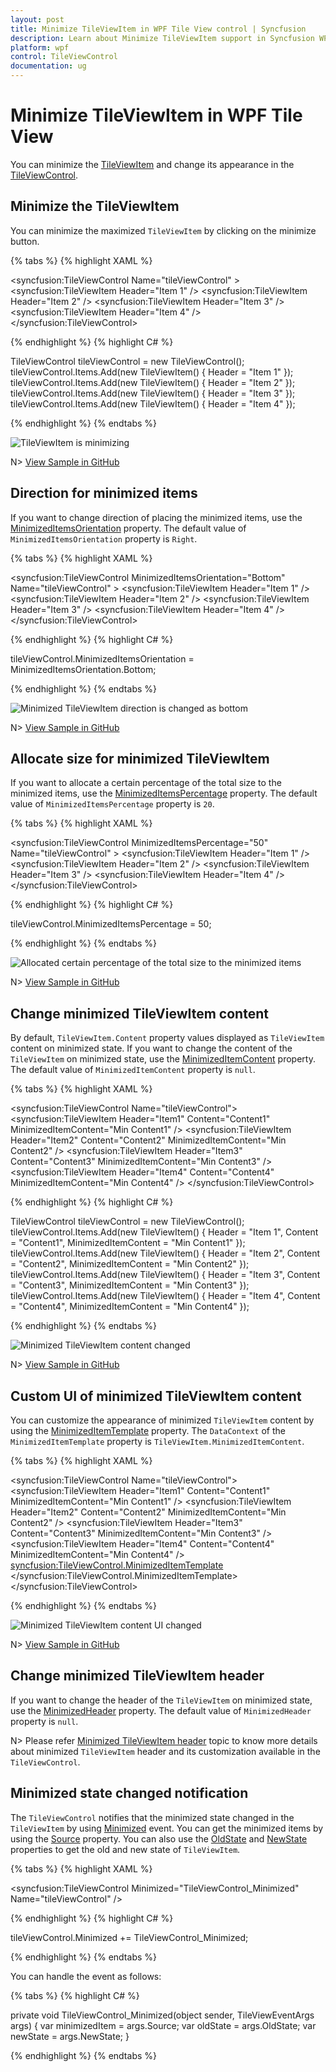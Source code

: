 ```yaml
---
layout: post
title: Minimize TileViewItem in WPF Tile View control | Syncfusion
description: Learn about Minimize TileViewItem support in Syncfusion WPF Tile View control and more.
platform: wpf
control: TileViewControl
documentation: ug
---
```


# Minimize TileViewItem in WPF Tile View

You can minimize the [TileViewItem](https://help.syncfusion.com/cr/wpf/Syncfusion.Windows.Shared.TileViewItem.html) and change its appearance in the [TileViewControl](https://help.syncfusion.com/cr/wpf/Syncfusion.Windows.Shared.TileViewControl.html).

## Minimize the TileViewItem

You can minimize the maximized `TileViewItem` by clicking on the minimize button.

{% tabs %}
{% highlight XAML %}

<syncfusion:TileViewControl Name="tileViewControl" >
    <syncfusion:TileViewItem Header="Item 1" />
    <syncfusion:TileViewItem Header="Item 2" />
    <syncfusion:TileViewItem Header="Item 3" />
    <syncfusion:TileViewItem Header="Item 4" />
</syncfusion:TileViewControl>

{% endhighlight %}
{% highlight C# %}

TileViewControl tileViewControl = new TileViewControl();
tileViewControl.Items.Add(new TileViewItem() { Header = "Item 1" });
tileViewControl.Items.Add(new TileViewItem() { Header = "Item 2" });
tileViewControl.Items.Add(new TileViewItem() { Header = "Item 3" });
tileViewControl.Items.Add(new TileViewItem() { Header = "Item 4" });

{% endhighlight %}
{% endtabs %}

![TileViewItem is minimizing](Minimize_images/Minimize.gif)

N> [View Sample in GitHub](https://github.com/SyncfusionExamples/syncfusion-wpf-tileview-control-examples/blob/master/Samples/MinMax-TileItem)

## Direction for minimized items 

If you want to change direction of placing the minimized items, use the [MinimizedItemsOrientation](https://help.syncfusion.com/cr/wpf/Syncfusion.Windows.Shared.TileViewControl.html#Syncfusion_Windows_Shared_TileViewControl_MinimizedItemsOrientation) property. The default value of `MinimizedItemsOrientation` property is `Right`.

{% tabs %}
{% highlight XAML %}

<syncfusion:TileViewControl MinimizedItemsOrientation="Bottom"
                            Name="tileViewControl" >
    <syncfusion:TileViewItem Header="Item 1" />
    <syncfusion:TileViewItem Header="Item 2" />
    <syncfusion:TileViewItem Header="Item 3" />
    <syncfusion:TileViewItem Header="Item 4" />
</syncfusion:TileViewControl>

{% endhighlight %}
{% highlight C# %}

tileViewControl.MinimizedItemsOrientation = MinimizedItemsOrientation.Bottom;

{% endhighlight %}
{% endtabs %}

![Minimized TileViewItem direction is changed as bottom](Minimize_images/MinimizedItemsOrientation.png)

N> [View Sample in GitHub](https://github.com/SyncfusionExamples/syncfusion-wpf-tileview-control-examples/blob/master/Samples/MinMax-TileItem)

## Allocate size for minimized TileViewItem

If you want to allocate a certain percentage of the total size to the minimized items, use the [MinimizedItemsPercentage](https://help.syncfusion.com/cr/wpf/Syncfusion.Windows.Shared.TileViewControl.html#Syncfusion_Windows_Shared_TileViewControl_MinimizedItemsPercentage) property. The default value of `MinimizedItemsPercentage` property is `20`.

{% tabs %}
{% highlight XAML %}

<syncfusion:TileViewControl MinimizedItemsPercentage="50"
                            Name="tileViewControl" >
    <syncfusion:TileViewItem Header="Item 1" />
    <syncfusion:TileViewItem Header="Item 2" />
    <syncfusion:TileViewItem Header="Item 3" />
    <syncfusion:TileViewItem Header="Item 4" />
</syncfusion:TileViewControl>

{% endhighlight %}
{% highlight C# %}

tileViewControl.MinimizedItemsPercentage = 50;

{% endhighlight %}
{% endtabs %}

![Allocated certain percentage of the total size to the minimized items](Minimize_images/MinimizedItemsPercentage.png)

N> [View Sample in GitHub](https://github.com/SyncfusionExamples/syncfusion-wpf-tileview-control-examples/blob/master/Samples/MinMax-TileItem)

## Change minimized TileViewItem content

By default, `TileViewItem.Content` property values displayed as `TileViewItem` content on minimized state. If you want to change the content of the `TileViewItem` on minimized state, use the [MinimizedItemContent](https://help.syncfusion.com/cr/wpf/Syncfusion.Windows.Shared.TileViewItem.html#Syncfusion_Windows_Shared_TileViewItem_MinimizedItemContent) property. The default value of `MinimizedItemContent` property is `null`.

{% tabs %}
{% highlight XAML %}

<syncfusion:TileViewControl  Name="tileViewControl">
    <syncfusion:TileViewItem Header="Item1" Content="Content1"
                             MinimizedItemContent="Min Content1" />
    <syncfusion:TileViewItem Header="Item2" Content="Content2"
                             MinimizedItemContent="Min Content2" />
    <syncfusion:TileViewItem Header="Item3" Content="Content3"
                             MinimizedItemContent="Min Content3" />
    <syncfusion:TileViewItem Header="Item4" Content="Content4"
                             MinimizedItemContent="Min Content4" />
</syncfusion:TileViewControl>


{% endhighlight %}
{% highlight C# %}

TileViewControl tileViewControl = new TileViewControl();
tileViewControl.Items.Add(new TileViewItem() { Header = "Item 1", 
    Content = "Content1", MinimizedItemContent = "Min Content1" });
tileViewControl.Items.Add(new TileViewItem() { Header = "Item 2",
    Content = "Content2", MinimizedItemContent = "Min Content2" });
tileViewControl.Items.Add(new TileViewItem() { Header = "Item 3",
    Content = "Content3", MinimizedItemContent = "Min Content3" });
tileViewControl.Items.Add(new TileViewItem() { Header = "Item 4",
    Content = "Content4", MinimizedItemContent = "Min Content4" });

{% endhighlight %}
{% endtabs %}

![Minimized TileViewItem content changed](Minimize_images/MinimizedItemContent.png)

N> [View Sample in GitHub](https://github.com/SyncfusionExamples/syncfusion-wpf-tileview-control-examples/blob/master/Samples/MinMax-TileItem)

## Custom UI of minimized TileViewItem content

You can customize the appearance of minimized `TileViewItem` content by using the [MinimizedItemTemplate](https://help.syncfusion.com/cr/wpf/Syncfusion.Windows.Shared.TileViewControl.html#Syncfusion_Windows_Shared_TileViewControl_MinimizedItemTemplate) property. The `DataContext` of the `MinimizedItemTemplate` property is `TileViewItem.MinimizedItemContent`.

{% tabs %}
{% highlight XAML %}

<syncfusion:TileViewControl Name="tileViewControl">
    <syncfusion:TileViewItem Header="Item1" Content="Content1"
                             MinimizedItemContent="Min Content1" />
    <syncfusion:TileViewItem Header="Item2" Content="Content2"
                             MinimizedItemContent="Min Content2" />
    <syncfusion:TileViewItem Header="Item3" Content="Content3"
                             MinimizedItemContent="Min Content3" />
    <syncfusion:TileViewItem Header="Item4" Content="Content4"
                             MinimizedItemContent="Min Content4" />
    <syncfusion:TileViewControl.MinimizedItemTemplate>
        <DataTemplate x:Name="MinTemplate">
            <Grid>
                <TextBlock HorizontalAlignment="Center"
                           Text="{Binding}" 
                           FontFamily="Verdana"
                           Foreground="Red"/>
            </Grid>
        </DataTemplate>
    </syncfusion:TileViewControl.MinimizedItemTemplate>
</syncfusion:TileViewControl>

{% endhighlight %}
{% endtabs %}

![Minimized TileViewItem content UI changed](Minimize_images/MinimizedItemTemplate.png)

N> [View Sample in GitHub](https://github.com/SyncfusionExamples/syncfusion-wpf-tileview-control-examples/blob/master/Samples/CustomUI-MinMaxTileItem)

## Change minimized TileViewItem header

If you want to change the header of the `TileViewItem` on minimized state, use the [MinimizedHeader](https://help.syncfusion.com/cr/wpf/Syncfusion.Windows.Shared.TileViewItem.html#Syncfusion_Windows_Shared_TileViewItem_MinimizedHeader) property. The default value of `MinimizedHeader` property is `null`.

N> Please refer [Minimized TileViewItem header](https://help.syncfusion.com/wpf/tile-view/tileviewitem-header#change-minimized-and-maximized-header) topic to know more details about minimized `TileViewItem` header and its customization available in the `TileViewControl`.

## Minimized state changed notification

The `TileViewControl` notifies that the minimized state changed in the `TileViewItem` by using [Minimized](https://help.syncfusion.com/cr/wpf/Syncfusion.Windows.Shared.TileViewControl.html) event. You can get the minimized items by using the [Source](https://help.syncfusion.com/cr/wpf/Syncfusion.Windows.Shared.TileViewEventArgs.html#Syncfusion_Windows_Shared_TileViewEventArgs_Source) property. You can also use the [OldState](https://help.syncfusion.com/cr/wpf/Syncfusion.Windows.Shared.TileViewEventArgs.html#Syncfusion_Windows_Shared_TileViewEventArgs_OldState) and [NewState](https://help.syncfusion.com/cr/wpf/Syncfusion.Windows.Shared.TileViewEventArgs.html#Syncfusion_Windows_Shared_TileViewEventArgs_NewState) properties to get the old and new state of `TileViewItem`.

{% tabs %}
{% highlight XAML %}

<syncfusion:TileViewControl Minimized="TileViewControl_Minimized"
                            Name="tileViewControl" />

{% endhighlight %}
{% highlight C# %}

 tileViewControl.Minimized += TileViewControl_Minimized;

{% endhighlight %}
{% endtabs %}

You can handle the event as follows:

{% tabs %}
{% highlight C# %}

private void TileViewControl_Minimized(object sender, TileViewEventArgs args) {
    var minimizedItem = args.Source;
    var oldState = args.OldState;
    var newState = args.NewState;
}

{% endhighlight %}
{% endtabs %}

